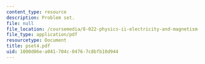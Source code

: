 ```yaml
---
content_type: resource
description: Problem set.
file: null
file_location: /coursemedia/8-022-physics-ii-electricity-and-magnetism-fall-2006/1000d06ea041704c04767c8bfb10d944_pset4.pdf
file_type: application/pdf
resourcetype: Document
title: pset4.pdf
uid: 1000d06e-a041-704c-0476-7c8bfb10d944
---
```

